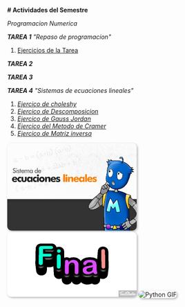 **# Actividades del Semestre**

 _Programacion Numerica_

**_TAREA 1_**
_"Repaso de programacíon"_
1. [Ejercicios de la Tarea](https://github.com/NestorHB20/Proyecto_Final/blob/main/PN%20Tarea%201.py)

**_TAREA 2_**

**_TAREA 3_**

**_TAREA 4_**
_"Sistemas de ecuaciones lineales"_
1. [_Ejercico de choleshy_](https://github.com/NestorHB20/Proyecto_Final/blob/main/Choleshy.py)
2. [_Ejercico de Descomposicion_](https://github.com/NestorHB20/Proyecto_Final/blob/main/Descomposicion%20Lu.py)
3. [_Ejercico de Gauss Jordan_](https://github.com/NestorHB20/Proyecto_Final/blob/main/GaussJordan.py)
4. [_Ejercico del Metodo de Cramer_](https://github.com/NestorHB20/Proyecto_Final/blob/main/MD%20cramer.py)
5. [_Ejercico de Matriz inversa_](https://github.com/NestorHB20/Proyecto_Final/blob/main/Matriz%20inversa.py)

<img src="https://github.com/NestorHB20/Proyecto_Final/blob/main/imagen%20L.jpg" width="300" style="border-radius:10px; box-shadow: 2px 2px 5px rgba(0,0,0,0.3);" alt="Python GIF"/>

<img src="https://github.com/NestorHB20/Proyecto_Final/blob/main/Final.gif" width="300" style="border-radius:10px; box-shadow: 2px 2px 5px rgba(0,0,0,0.3);" alt="Python GIF"/>

<img src="https://c.tenor.com/Oi6lRUeRUbAAAAAC/tenor.gif" width="300" style="border-radius:10px; box-shadow: 2px 2px 5px rgba(0,0,0,0.3);" alt="Python GIF"/>

